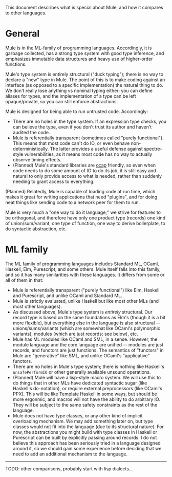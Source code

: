 This document describes what is special about Mule, and how it compares
to other languages.

# General

Mule is in the ML-family of programming languages. Accordingly, it
is garbage collected, has a strong type system with good type inference,
and emphasizes immutable data structures and heavy use of higher-order
functions.

Mule's type system is entirely structural ("duck typing"); there is no
way to declare a "new" type in Mule. The point of this is to make coding
against an interface (as opposed to a specific implementation) the
natural thing to do. We don't really lose anything vs nominal typing
either: you can define aliases for types, and the implementation of a
type can be left opaque/private, so you can still enforce abstractions.

Mule is designed for being able to run untrusted code. Accordingly:

* There are no holes in the type system. If an expression type checks,
  you can believe the type, even if you don't trust its author and
  haven't audited the code.
* Mule is referentially transparent (sometimes called "purely
  functional"). This means that most code can't do IO, or even behave
  non-deterministically. The latter provides a useful defense against
  spectre-style vulnerabilities, as it means most code has no way
  to actually observe timing effects.
* (Planned) Mule's standard libraries are [ocap][ocap] friendly, so
  even when code needs to do some amount of IO to do its job, it is
  still easy and natural to only provide access to what is needed,
  rather than suddenly needing to grant access to everything.

(Planned) Relatedly, Mule is capable of loading code at run time, which
makes it great for writing applications that need "plugins", and for
doing neat things like sending code to a network peer for them to run.

Mule is very much a "one way to do it language;" we strive for
features to be orthogonal, and therefore have only one product type
(records) one kind of union/sum/variant, one type of function, one
way to derive boilerplate, to do syntactic abstraction, etc.

# ML family

The ML family of programming languages includes Standard ML, OCaml,
Haskell, Elm, Purescript, and some others. Mule itself falls into this
family, and so it has many similarities with these languages. It differs
from some or all of them in that:

* Mule is referentially transparent ("purely functional") like Elm,
  Haskell and Purescript, and unlike OCaml and Standard ML.
* Mule is strictly evaluated, unlike Haskell but like most other MLs
  (and most other languages).
* As discussed above, Mule's type system is *entirely* structural.
  Our record type is based on the same foundations as Elm's (though it
  is a bit more flexible), but everything else in the language is also
  structural -- unions/sums/variants (which are somewhat like OCaml's
  polymorphic variants), modules (which are just records; see below),
  etc.
* Mule has ML modules like OCaml and SML, in a sense. However, the
  module language and the core language are unified -- modules are
  just records, and functors are just functions. The semantics of
  "functors" in Mule are "generative" like SML, and unlike OCaml's
  "applicative" functors.
* There are no holes in Mule's type system; there is nothing like
  Haskell's `unsafePerformIO` or other generally available unsound
  operations.
* (Planned) Mule will have a lisp-style macro system. We will use this
  to do things that in other MLs have dedicated syntactic sugar (like
  Haskell's do-notation), or require external preprocessors (like
  OCaml's PPX). This will be like Template Haskell in some ways, but
  should be more ergonmic, and macros will not have the ability to do
  arbitrary IO. They will be subject to the same safety constraints as
  the rest of the language.
* Mule does not have type classes, or any other kind of implicit
  overloading mechanism. We may add something later on, but type classes
  would not fit into the language (due to its structural nature). For
  now, the abstractions you might build with type classes in Haskell or
  Purescript can be built by explicitly passing around records. I do not
  believe this approach has been seriously tried in a language designed
  around it, so we should gain some experience before deciding that we
  need to add an additional mechanism to the language.

---

TODO: other comparisons, probably start with lisp dialects...

[ocap]: http://habitatchronicles.com/2017/05/what-are-capabilities/
